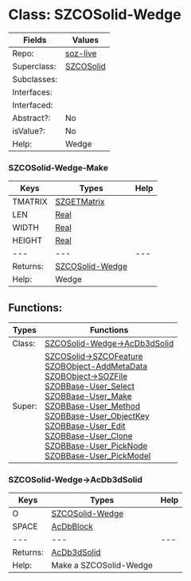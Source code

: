 
# Class:	SZCOSolid-Wedge

| Fields | Values |
| --------- | --------- |
| Repo: | [soz-live](/repos/soz-live.html) |
| Superclass: | [SZCOSolid](SZCOSolid.html) |
| Subclasses: |  |
| Interfaces: |  |
| Interfaced: |  |
| Abstract?: | No |
| isValue?: | No |
| Help: | Wedge |

### SZCOSolid-Wedge-Make

| Keys | Types | Help |
| --------- | --------- | --------- |
| TMATRIX | [SZGETMatrix](SZGETMatrix.html) |  |
| LEN | [Real](Real.html) |  |
| WIDTH | [Real](Real.html) |  |
| HEIGHT | [Real](Real.html) |  |
| --- | --- | --- |
| Returns: | [SZCOSolid-Wedge](SZCOSolid-Wedge.html) |
| Help: | Wedge |


## Functions:

| Types | Functions |
| --------- | --------- |
| Class: | [SZCOSolid-Wedge->AcDb3dSolid](#SZCOSolid-Wedge->AcDb3dSolid) |
| Super: | [SZCOSolid->SZCOFeature](SZCOSolid.html) <br> [SZOBObject-AddMetaData](SZOBObject.html) <br> [SZOBObject->SOZFile](SZOBObject.html) <br> [SZOBBase-User_Select](SZOBBase.html) <br> [SZOBBase-User_Make](SZOBBase.html) <br> [SZOBBase-User_Method](SZOBBase.html) <br> [SZOBBase-User_ObjectKey](SZOBBase.html) <br> [SZOBBase-User_Edit](SZOBBase.html) <br> [SZOBBase-User_Clone](SZOBBase.html) <br> [SZOBBase-User_PickNode](SZOBBase.html) <br> [SZOBBase-User_PickModel](SZOBBase.html) |


### SZCOSolid-Wedge->AcDb3dSolid

| Keys | Types | Help |
| --------- | --------- | --------- |
| O | [SZCOSolid-Wedge](SZCOSolid-Wedge.html) |  |
| SPACE | [AcDbBlock](AcDbBlock.html) |  |
| --- | --- | --- |
| Returns: | [AcDb3dSolid](AcDb3dSolid.html) |
| Help: | Make a SZCOSolid-Wedge |

